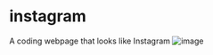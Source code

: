 # instagram
A coding webpage that looks like Instagram
![image](https://user-images.githubusercontent.com/103545526/163081359-ec1b0827-2304-493f-bbb2-de6eae96f366.png)
